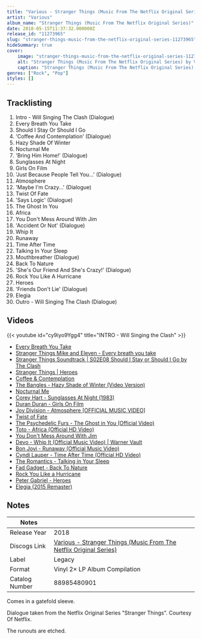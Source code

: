 ```yaml
---
title: "Various - Stranger Things (Music From The Netflix Original Series)"
artist: "Various"
album_name: "Stranger Things (Music From The Netflix Original Series)"
date: 2018-05-15T11:37:32.000000Z
release_id: "11273965"
slug: "stranger-things-music-from-the-netflix-original-series-11273965"
hideSummary: true
cover:
    image: "stranger-things-music-from-the-netflix-original-series-11273965.jpg"
    alt: "Stranger Things (Music From The Netflix Original Series) by Various"
    caption: "Stranger Things (Music From The Netflix Original Series) by Various"
genres: ["Rock", "Pop"]
styles: []
---
```


## Tracklisting
1. Intro - Will Singing The Clash (Dialogue)
2. Every Breath You Take
3. Should I Stay Or Should I Go
4. 'Coffee And Contemplation' (Dialogue)
5. Hazy Shade Of Winter
6. Nocturnal Me
7. 'Bring Him Home!' (Dialogue)
8. Sunglasses At Night
9. Girls On Film
10. 'Just Because People Tell You...' (Dialogue)
11. Atmosphere
12. 'Maybe I'm Crazy...' (Dialogue)
13. Twist Of Fate
14. 'Says Logic' (Dialogue)
15. The Ghost In You
16. Africa
17. You Don't Mess Around With Jim
18. 'Accident Or Not' (Dialogue)
19. Whip It
20. Runaway
21. Time After Time
22. Talking In Your Sleep
23. Mouthbreather (Dialogue)
24. Back To Nature
25. 'She's Our Friend And She's Crazy!' (Dialogue)
26. Rock You Like A Hurricane
27. Heroes
28. 'Friends Don't Lie' (Dialogue)
29. Elegia
30. Outro - Will Singing The Clash (Dialogue)




## Videos
{{< youtube id="cy9iyo9Ygg4" title="INTRO - Will Singing the Clash" >}}
- [Every Breath You Take](https://www.youtube.com/watch?v=GO5utuvcZps)
- [Stranger Things Mike and Eleven - Every breath you take](https://www.youtube.com/watch?v=su5HtUmvndE)
- [Stranger Things Soundtrack | S02E08 Should I Stay or Should I Go by The Clash](https://www.youtube.com/watch?v=__jjYB3GyD8)
- [Stranger Things | Heroes](https://www.youtube.com/watch?v=zNwagmh76o4)
- [Coffee & Contemplation](https://www.youtube.com/watch?v=gZW2rKA59kE)
- [The Bangles - Hazy Shade of Winter (Video Version)](https://www.youtube.com/watch?v=TxrwImCJCqk)
- [Nocturnal Me](https://www.youtube.com/watch?v=pVznjbcmHtQ)
- [Corey Hart - Sunglasses At Night (1983)](https://www.youtube.com/watch?v=SYrks9pma4c)
- [Duran Duran - Girls On Film](https://www.youtube.com/watch?v=RWYA9BvxMso)
- [Joy Division - Atmosphere [OFFICIAL MUSIC VIDEO]](https://www.youtube.com/watch?v=1EdUjlawLJM)
- [Twist of Fate](https://www.youtube.com/watch?v=l64EyXcxvmo)
- [The Psychedelic Furs - The Ghost in You (Official Video)](https://www.youtube.com/watch?v=T87u5yuUVi8)
- [Toto - Africa (Official HD Video)](https://www.youtube.com/watch?v=FTQbiNvZqaY)
- [You Don't Mess Around With Jim](https://www.youtube.com/watch?v=iPfM-GROsZ8)
- [Devo - Whip It (Official Music Video) | Warner Vault](https://www.youtube.com/watch?v=j_QLzthSkfM)
- [Bon Jovi - Runaway (Official Music Video)](https://www.youtube.com/watch?v=s86K-p089R8)
- [Cyndi Lauper - Time After Time (Official HD Video)](https://www.youtube.com/watch?v=VdQY7BusJNU)
- [The Romantics - Talking in Your Sleep](https://www.youtube.com/watch?v=JmGMzyajA2U)
- [Fad Gadget - Back To Nature](https://www.youtube.com/watch?v=7PySsErAILE)
- [Rock You Like a Hurricane](https://www.youtube.com/watch?v=Ge3lXjKiWXQ)
- [Peter Gabriel - Heroes](https://www.youtube.com/watch?v=LsvuipGq2ns)
- [Elegia (2015 Remaster)](https://www.youtube.com/watch?v=omzJvwYO440)

## Notes
| Notes          |             |
| ---------------| ----------- |
| Release Year   | 2018 |
| Discogs Link   | [Various - Stranger Things (Music From The Netflix Original Series)](https://www.discogs.com/release/11273965-Various-Stranger-Things-Music-From-The-Netflix-Original-Series) |
| Label          | Legacy |
| Format         | Vinyl 2× LP Album Compilation |
| Catalog Number | 88985480901 |

Comes in a gatefold sleeve.

Dialogue taken from the Netflix Original Series "Stranger Things".
Courtesy Of Netflix.

The runouts are etched.
